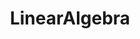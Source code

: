 ---
layout: list

title: LinearAlgebra
slug: linearalgebra
permalink: /linearalgebra/
no_groups: true

description: > 
  선형대수학[LinearAlgebra]
  환장할 행렬 대잔치

sitemap : false
---
